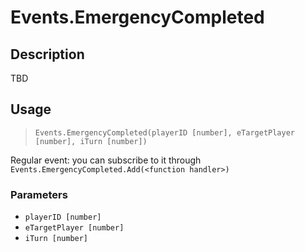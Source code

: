 # Events.EmergencyCompleted
## Description
TBD

## Usage
> `Events.EmergencyCompleted(playerID [number], eTargetPlayer [number], iTurn [number])`

Regular event: you can subscribe to it through `Events.EmergencyCompleted.Add(<function handler>)`

### Parameters
- `playerID [number]`
- `eTargetPlayer [number]`
- `iTurn [number]`